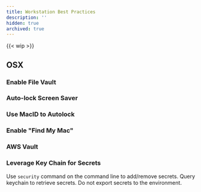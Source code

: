 ```yaml
---
title: Workstation Best Practices
description: ''
hidden: true
archived: true
---
```

{{< wip >}}

## OSX

### Enable File Vault

### Auto-lock Screen Saver

### Use MacID to Autolock

### Enable "Find My Mac"

### AWS Vault

### Leverage Key Chain for Secrets

Use `security` command on the command line to add/remove secrets. Query keychain to retrieve secrets. Do not export secrets to the environment.
